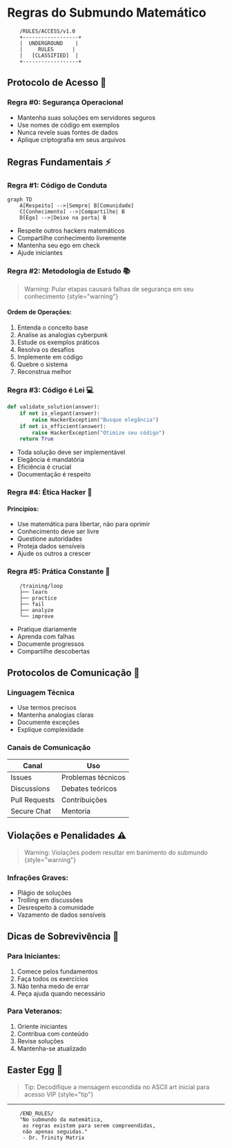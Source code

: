 # Regras do Submundo Matemático

```ascii
    /RULES/ACCESS/v1.0
    +------------------+
    |  UNDERGROUND    |
    |     RULES      |
    |   [CLASSIFIED]  |
    +------------------+
```

## Protocolo de Acesso 🔐

### Regra #0: Segurança Operacional
- Mantenha suas soluções em servidores seguros
- Use nomes de código em exemplos
- Nunca revele suas fontes de dados
- Aplique criptografia em seus arquivos

## Regras Fundamentais ⚡

### Regra #1: Código de Conduta
```mermaid
graph TD
    A[Respeito] -->|Sempre| B[Comunidade]
    C[Conhecimento] -->|Compartilhe| B
    D[Ego] -->|Deixe na porta| B
```

- Respeite outros hackers matemáticos
- Compartilhe conhecimento livremente
- Mantenha seu ego em check
- Ajude iniciantes

### Regra #2: Metodologia de Estudo 📚

> Warning: Pular etapas causará falhas de segurança em seu conhecimento
> {style="warning"}

#### Ordem de Operações:
1. Entenda o conceito base
2. Analise as analogias cyberpunk
3. Estude os exemplos práticos
4. Resolva os desafios
5. Implemente em código
6. Quebre o sistema
7. Reconstrua melhor

### Regra #3: Código é Lei 💻

```python
def validate_solution(answer):
    if not is_elegant(answer):
        raise HackerException("Busque elegância")
    if not is_efficient(answer):
        raise HackerException("Otimize seu código")
    return True
```

- Toda solução deve ser implementável
- Elegância é mandatória
- Eficiência é crucial
- Documentação é respeito

### Regra #4: Ética Hacker 🎯

#### Princípios:
- Use matemática para libertar, não para oprimir
- Conhecimento deve ser livre
- Questione autoridades
- Proteja dados sensíveis
- Ajude os outros a crescer

### Regra #5: Prática Constante 🔄

```ascii
    /training/loop
    ├── learn
    ├── practice
    ├── fail
    ├── analyze
    └── improve
```

- Pratique diariamente
- Aprenda com falhas
- Documente progressos
- Compartilhe descobertas

## Protocolos de Comunicação 📡

### Linguagem Técnica
- Use termos precisos
- Mantenha analogias claras
- Documente exceções
- Explique complexidade

### Canais de Comunicação
| Canal | Uso |
|-------|-----|
| Issues | Problemas técnicos |
| Discussions | Debates teóricos |
| Pull Requests | Contribuições |
| Secure Chat | Mentoria |

## Violações e Penalidades ⚠️

> Warning: Violações podem resultar em banimento do submundo
> {style="warning"}

### Infrações Graves:
- Plágio de soluções
- Trolling em discussões
- Desrespeito à comunidade
- Vazamento de dados sensíveis

## Dicas de Sobrevivência 🎲

### Para Iniciantes:
1. Comece pelos fundamentos
2. Faça todos os exercícios
3. Não tenha medo de errar
4. Peça ajuda quando necessário

### Para Veteranos:
1. Oriente iniciantes
2. Contribua com conteúdo
3. Revise soluções
4. Mantenha-se atualizado

## Easter Egg 🎯

> Tip: Decodifique a mensagem escondida no ASCII art inicial para acesso VIP
> {style="tip"}

---

```ascii
    /END_RULES/
    "No submundo da matemática, 
     as regras existem para serem compreendidas,
     não apenas seguidas."
     - Dr. Trinity Matrix
```
